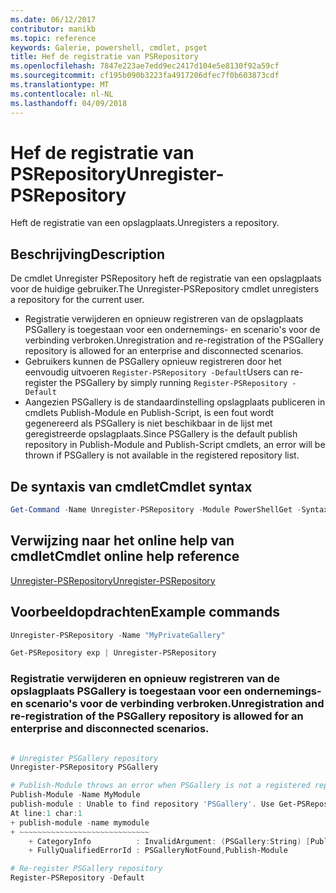 ```yaml
---
ms.date: 06/12/2017
contributor: manikb
ms.topic: reference
keywords: Galerie, powershell, cmdlet, psget
title: Hef de registratie van PSRepository
ms.openlocfilehash: 7847e223ae7edd9ec2417d104e5e8130f92a59cf
ms.sourcegitcommit: cf195b090b3223fa4917206dfec7f0b603873cdf
ms.translationtype: MT
ms.contentlocale: nl-NL
ms.lasthandoff: 04/09/2018
---
```

# <a name="unregister-psrepository"></a><span data-ttu-id="b2235-103">Hef de registratie van PSRepository</span><span class="sxs-lookup"><span data-stu-id="b2235-103">Unregister-PSRepository</span></span>

<span data-ttu-id="b2235-104">Heft de registratie van een opslagplaats.</span><span class="sxs-lookup"><span data-stu-id="b2235-104">Unregisters a repository.</span></span>

## <a name="description"></a><span data-ttu-id="b2235-105">Beschrijving</span><span class="sxs-lookup"><span data-stu-id="b2235-105">Description</span></span>

<span data-ttu-id="b2235-106">De cmdlet Unregister PSRepository heft de registratie van een opslagplaats voor de huidige gebruiker.</span><span class="sxs-lookup"><span data-stu-id="b2235-106">The Unregister-PSRepository cmdlet unregisters a repository for the current user.</span></span>
- <span data-ttu-id="b2235-107">Registratie verwijderen en opnieuw registreren van de opslagplaats PSGallery is toegestaan voor een ondernemings- en scenario's voor de verbinding verbroken.</span><span class="sxs-lookup"><span data-stu-id="b2235-107">Unregistration and re-registration of the PSGallery repository is allowed for an enterprise and disconnected scenarios.</span></span>
- <span data-ttu-id="b2235-108">Gebruikers kunnen de PSGallery opnieuw registreren door het eenvoudig uitvoeren `Register-PSRepository -Default`</span><span class="sxs-lookup"><span data-stu-id="b2235-108">Users can re-register the PSGallery by simply running `Register-PSRepository -Default`</span></span>
- <span data-ttu-id="b2235-109">Aangezien PSGallery is de standaardinstelling opslagplaats publiceren in cmdlets Publish-Module en Publish-Script, is een fout wordt gegenereerd als PSGallery is niet beschikbaar in de lijst met geregistreerde opslagplaats.</span><span class="sxs-lookup"><span data-stu-id="b2235-109">Since PSGallery is the default publish repository in Publish-Module and Publish-Script cmdlets, an error will be thrown if PSGallery is not available in the registered repository list.</span></span>

## <a name="cmdlet-syntax"></a><span data-ttu-id="b2235-110">De syntaxis van cmdlet</span><span class="sxs-lookup"><span data-stu-id="b2235-110">Cmdlet syntax</span></span>

```powershell
Get-Command -Name Unregister-PSRepository -Module PowerShellGet -Syntax
```
## <a name="cmdlet-online-help-reference"></a><span data-ttu-id="b2235-111">Verwijzing naar het online help van cmdlet</span><span class="sxs-lookup"><span data-stu-id="b2235-111">Cmdlet online help reference</span></span>

[<span data-ttu-id="b2235-112">Unregister-PSRepository</span><span class="sxs-lookup"><span data-stu-id="b2235-112">Unregister-PSRepository</span></span>](http://go.microsoft.com/fwlink/?LinkID=517130)

## <a name="example-commands"></a><span data-ttu-id="b2235-113">Voorbeeldopdrachten</span><span class="sxs-lookup"><span data-stu-id="b2235-113">Example commands</span></span>

```powershell
Unregister-PSRepository -Name "MyPrivateGallery"

Get-PSRepository exp | Unregister-PSRepository
```

### <a name="unregistration-and-re-registration-of-the-psgallery-repository-is-allowed-for-an-enterprise-and-disconnected-scenarios"></a><span data-ttu-id="b2235-114">Registratie verwijderen en opnieuw registreren van de opslagplaats PSGallery is toegestaan voor een ondernemings- en scenario's voor de verbinding verbroken.</span><span class="sxs-lookup"><span data-stu-id="b2235-114">Unregistration and re-registration of the PSGallery repository is allowed for an enterprise and disconnected scenarios.</span></span>
```powershell

# Unregister PSGallery repository
Unregister-PSRepository PSGallery

# Publish-Module throws an error when PSGallery is not a registered repository
Publish-Module -Name MyModule
publish-module : Unable to find repository 'PSGallery'. Use Get-PSRepository to see all available repositories. Try again after specifying a valid repository name. You can use 'Register-PSRepository -Default' to register the PSGallery repository.
At line:1 char:1
+ publish-module -name mymodule
+ ~~~~~~~~~~~~~~~~~~~~~~~~~~~~~
    + CategoryInfo          : InvalidArgument: (PSGallery:String) [Publish-Module], ArgumentException
    + FullyQualifiedErrorId : PSGalleryNotFound,Publish-Module

# Re-register PSGallery repository
Register-PSRepository -Default
```